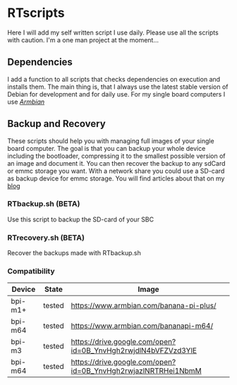 # RTscripts
Here I will add my self written script I use daily.
Please use all the scripts with caution. I'm a one man project at the moment... 

## Dependencies
I add a function to all scripts that checks dependencies on execution and installs them. The main thing is, that I always use the latest stable version of Debian for development and for daily use. For my single board computers I use *[Armbian](https://www.armbian.com)*


## Backup and Recovery
These scripts should help you with managing full images of your single board computer.
The goal is that you can backup your whole device including the bootloader, compressing it to the smallest possible version of an image and document it. You can then recover the backup to any sdCard or emmc storage you want. With a network share you could use a SD-card as backup device for emmc storage. You will find articles about that on my [blog](https://blog.rothirsch.tech/SBCs/scripts)

### RTbackup.sh (BETA)
Use this script to backup the SD-card of your SBC 

### RTrecovery.sh (BETA)
Recover the backups made with RTbackup.sh

### Compatibility 
| Device | State | Image |
| --- | --- | --- |
| bpi-m1+ | tested  | https://www.armbian.com/banana-pi-plus/ |
| bpi-m64 | tested  | https://www.armbian.com/bananapi-m64/ |
| bpi-m3 | tested | https://drive.google.com/open?id=0B_YnvHgh2rwjdlN4bVFZVzd3YlE |
| bpi-m64 | tested  | https://drive.google.com/open?id=0B_YnvHgh2rwjazlNRTRHei1NbmM |

